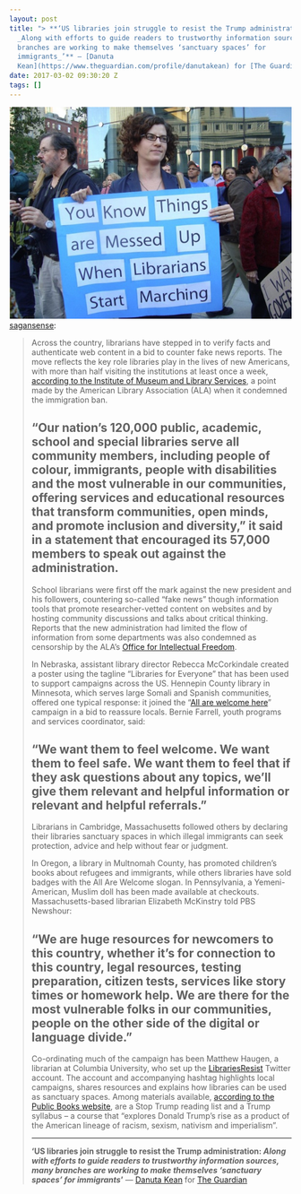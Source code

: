 ```yaml
---
layout: post
title: "> **‘US libraries join struggle to resist the Trump administration:
  _Along with efforts to guide readers to trustworthy information sources, many
  branches are working to make themselves ‘sanctuary spaces’ for
  immigrants_’** — [Danuta
  Kean](https://www.theguardian.com/profile/danutakean) for [The Guardian"
date: 2017-03-02 09:30:20 Z
tags: []
---
```

![](/media/2017/03/157898008879.jpg)
[sagansense](https://sagansense.tumblr.com/post/157881288767/across-the-country-librarians-have-stepped-in-to):

> Across the country, librarians have stepped in to verify facts and authenticate web content in a bid to counter fake news reports. The move reflects the key role libraries play in the lives of new Americans, with more than half visiting the institutions at least once a week, [according to the Institute of Museum and Library Services](http://mblclegislativeagenda.com/files/pdfs/customizable/esi.pdf), a point made by the American Library Association (ALA) when it condemned the immigration ban.
> 
> “Our nation’s 120,000 public, academic, school and special libraries serve all community members, including people of colour, immigrants, people with disabilities and the most vulnerable in our communities, offering services and educational resources that transform communities, open minds, and promote inclusion and diversity,” it said in a statement that encouraged its 57,000 members to speak out against the administration.
> -------------------------------------------------------------------------------------------------------------------------------------------------------------------------------------------------------------------------------------------------------------------------------------------------------------------------------------------------------------------------------------------------------------------------------------------
> 
> School librarians were first off the mark against the new president and his followers, countering so-called “fake news” though information tools that promote researcher-vetted content on websites and by hosting community discussions and talks about critical thinking. Reports that the new administration had limited the flow of information from some departments was also condemned as censorship by the ALA’s [Office for Intellectual Freedom](https://www.google.co.uk/search?q=ALA+Office+For+Intellectual+Freedom&oq=ALA+Office+For+Intellectual+Freedom&aqs=chrome..69i57j0j69i60.327j0j4&sourceid=chrome&ie=UTF-8).
> 
> In Nebraska, assistant library director Rebecca McCorkindale created a poster using the tagline “Libraries for Everyone” that has been used to support campaigns across the US. Hennepin County library in Minnesota, which serves large Somali and Spanish communities, offered one typical response: it joined the “[All are welcome here](http://www.slj.com/2017/02/industry-news/after-travel-ban-schools-and-libraries-reassure-students-and-families/#_)” campaign in a bid to reassure locals. Bernie Farrell, youth programs and services coordinator, said:  
> 
> “We want them to feel welcome. We want them to feel safe. We want them to feel that if they ask questions about any topics, we’ll give them relevant and helpful information or relevant and helpful referrals.”
> ----------------------------------------------------------------------------------------------------------------------------------------------------------------------------------------------------------------
> 
> Librarians in Cambridge, Massachusetts followed others by declaring their libraries sanctuary spaces in which illegal immigrants can seek protection, advice and help without fear or judgment.  
> 
> In Oregon, a library in Multnomah County, has promoted children’s books about refugees and immigrants, while others libraries have sold badges with the All Are Welcome slogan. In Pennsylvania, a Yemeni-American, Muslim doll has been made available at checkouts. Massachusetts-based librarian Elizabeth McKinstry told PBS Newshour: 
> 
> “We are huge resources for newcomers to this country, whether it’s for connection to this country, legal resources, testing preparation, citizen tests, services like story times or homework help. We are there for the most vulnerable folks in our communities, people on the other side of the digital or language divide.”
> -------------------------------------------------------------------------------------------------------------------------------------------------------------------------------------------------------------------------------------------------------------------------------------------------------------------------------
> 
> Co-ordinating much of the campaign has been Matthew Haugen, a librarian at Columbia University, who set up the [LibrariesResist](https://twitter.com/librariesresist?lang=en) Twitter account. The account and accompanying hashtag highlights local campaigns, shares resources and explains how libraries can be used as sanctuary spaces. Among materials available, [according to the Public Books website](http://www.publicbooks.org/trump-syllabus-2-0/), are a Stop Trump reading list and a Trump syllabus – a course that “explores Donald Trump’s rise as a product of the American lineage of racism, sexism, nativism and imperialism”.
> 
> * * *
> 
> **‘US libraries join struggle to resist the Trump administration: _Along with efforts to guide readers to trustworthy information sources, many branches are working to make themselves ‘sanctuary spaces’ for immigrants_’** — [Danuta Kean](https://www.theguardian.com/profile/danutakean) for [The Guardian](https://www.theguardian.com/books/2017/feb/21/us-libraries-join-struggle-to-resist-the-trump-administration?CMP=Share_AndroidApp_Facebook)
